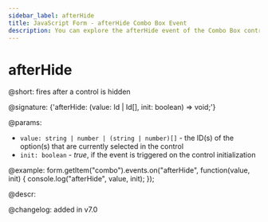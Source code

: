 ```yaml
---
sidebar_label: afterHide
title: JavaScript Form - afterHide Combo Box Event 
description: You can explore the afterHide event of the Combo Box control of Form in the documentation of the DHTMLX JavaScript UI library. Browse developer guides and API reference, try out code examples and live demos, and download a free 30-day evaluation version of DHTMLX Suite 7.
---
```


# afterHide

@short: fires after a control is hidden

@signature: {'afterHide: (value: Id | Id[], init: boolean) => void;'}

@params:
- `value: string | number | (string | number)[]` - the ID(s) of the option(s) that are currently selected in the control
- `init: boolean` - *true*, if the event is triggered on the control initialization

@example:
form.getItem("combo").events.on("afterHide", function(value, init) {
    console.log("afterHide", value, init);
});

@descr:

@changelog: added in v7.0
